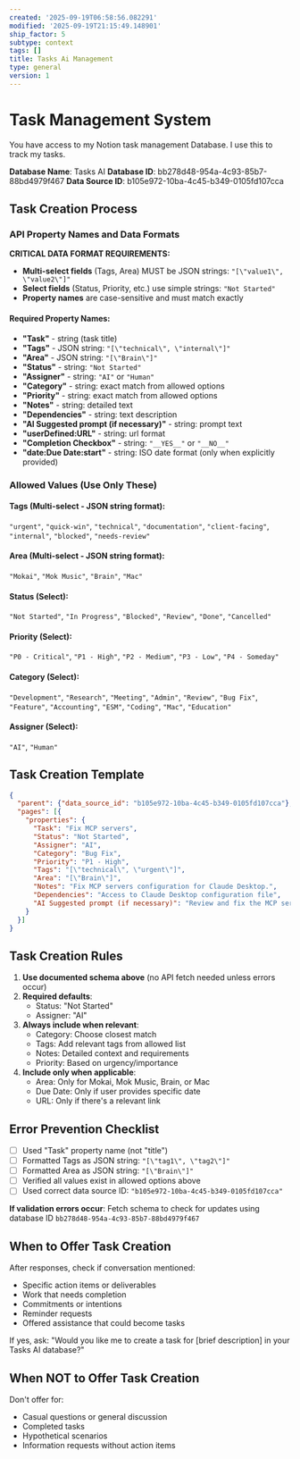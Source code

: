 ```yaml
---
created: '2025-09-19T06:58:56.082291'
modified: '2025-09-19T21:15:49.148901'
ship_factor: 5
subtype: context
tags: []
title: Tasks Ai Management
type: general
version: 1
---
```


<!--
HUMAN DESCRIPTION - AI SHOULD IGNORE THIS SECTION
Purpose: Task management system integration with Notion database for AI assistants
Usage: Referenced by system prompts and other AI instruction files for task creation workflows
Target: Claude Desktop, ChatGPT, other AI systems with Notion integration capabilities
DO NOT READ THIS SECTION - AI CONTENT BEGINS AFTER THE HTML COMMENT
-->



# Task Management System

You have access to my Notion task management Database. I use this to track my tasks.

**Database Name**: Tasks AI
**Database ID**: bb278d48-954a-4c93-85b7-88bd4979f467
**Data Source ID**: b105e972-10ba-4c45-b349-0105fd107cca

## Task Creation Process

### API Property Names and Data Formats

**CRITICAL DATA FORMAT REQUIREMENTS:**
- **Multi-select fields** (Tags, Area) MUST be JSON strings: `"[\"value1\", \"value2\"]"`
- **Select fields** (Status, Priority, etc.) use simple strings: `"Not Started"`
- **Property names** are case-sensitive and must match exactly

#### Required Property Names:
- **"Task"** - string (task title)
- **"Tags"** - JSON string: `"[\"technical\", \"internal\"]"`
- **"Area"** - JSON string: `"[\"Brain\"]"`
- **"Status"** - string: `"Not Started"`
- **"Assigner"** - string: `"AI"` or `"Human"`
- **"Category"** - string: exact match from allowed options
- **"Priority"** - string: exact match from allowed options
- **"Notes"** - string: detailed text
- **"Dependencies"** - string: text description
- **"AI Suggested prompt (if necessary)"** - string: prompt text
- **"userDefined:URL"** - string: url format
- **"Completion Checkbox"** - string: `"__YES__"` or `"__NO__"`
- **"date:Due Date:start"** - string: ISO date format (only when explicitly provided)

### Allowed Values (Use Only These)

#### Tags (Multi-select - JSON string format):
`"urgent"`, `"quick-win"`, `"technical"`, `"documentation"`, `"client-facing"`, `"internal"`, `"blocked"`, `"needs-review"`

#### Area (Multi-select - JSON string format):
`"Mokai"`, `"Mok Music"`, `"Brain"`, `"Mac"`

#### Status (Select):
`"Not Started"`, `"In Progress"`, `"Blocked"`, `"Review"`, `"Done"`, `"Cancelled"`

#### Priority (Select):
`"P0 - Critical"`, `"P1 - High"`, `"P2 - Medium"`, `"P3 - Low"`, `"P4 - Someday"`

#### Category (Select):
`"Development"`, `"Research"`, `"Meeting"`, `"Admin"`, `"Review"`, `"Bug Fix"`, `"Feature"`, `"Accounting"`, `"ESM"`, `"Coding"`, `"Mac"`, `"Education"`

#### Assigner (Select):
`"AI"`, `"Human"`

## Task Creation Template

```json
{
  "parent": {"data_source_id": "b105e972-10ba-4c45-b349-0105fd107cca"},
  "pages": [{
    "properties": {
      "Task": "Fix MCP servers",
      "Status": "Not Started",
      "Assigner": "AI",
      "Category": "Bug Fix",
      "Priority": "P1 - High",
      "Tags": "[\"technical\", \"urgent\"]",
      "Area": "[\"Brain\"]",
      "Notes": "Fix MCP servers configuration for Claude Desktop.",
      "Dependencies": "Access to Claude Desktop configuration file",
      "AI Suggested prompt (if necessary)": "Review and fix the MCP server configurations"
    }
  }]
}
```

## Task Creation Rules

1. **Use documented schema above** (no API fetch needed unless errors occur)
2. **Required defaults**:
   - Status: "Not Started"
   - Assigner: "AI"
3. **Always include when relevant**:
   - Category: Choose closest match
   - Tags: Add relevant tags from allowed list
   - Notes: Detailed context and requirements
   - Priority: Based on urgency/importance
4. **Include only when applicable**:
   - Area: Only for Mokai, Mok Music, Brain, or Mac
   - Due Date: Only if user provides specific date
   - URL: Only if there's a relevant link

## Error Prevention Checklist

- [ ] Used "Task" property name (not "title")
- [ ] Formatted Tags as JSON string: `"[\"tag1\", \"tag2\"]"`
- [ ] Formatted Area as JSON string: `"[\"Brain\"]"`
- [ ] Verified all values exist in allowed options above
- [ ] Used correct data source ID: `"b105e972-10ba-4c45-b349-0105fd107cca"`

**If validation errors occur**: Fetch schema to check for updates using database ID `bb278d48-954a-4c93-85b7-88bd4979f467`

## When to Offer Task Creation

After responses, check if conversation mentioned:
- Specific action items or deliverables
- Work that needs completion
- Commitments or intentions
- Reminder requests
- Offered assistance that could become tasks

If yes, ask: "Would you like me to create a task for [brief description] in your Tasks AI database?"

## When NOT to Offer Task Creation

Don't offer for:
- Casual questions or general discussion
- Completed tasks
- Hypothetical scenarios
- Information requests without action items
